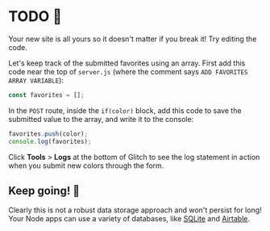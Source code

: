 # TODO 🚧

Your new site is all yours so it doesn't matter if you break it! Try editing the code.

Let's keep track of the submitted favorites using an array. First add this code near the top of `server.js` (where the comment says `ADD FAVORITES ARRAY VARIABLE`):

```js
const favorites = [];
```

In the `POST` route, inside the `if(color)` block, add this code to save the submitted value to the array, and write it to the console:

```js
favorites.push(color);
console.log(favorites);
```

Click __Tools__ > __Logs__ at the bottom of Glitch to see the log statement in action when you submit new colors through the form.

## Keep going! 🚀

Clearly this is not a robust data storage approach and won't persist for long! Your Node apps can use a variety of databases, like [SQLite](https://glitch.com/~glitch-hello-sqlite) and [Airtable](https://glitch.com/~glitch-hello-airtable).
